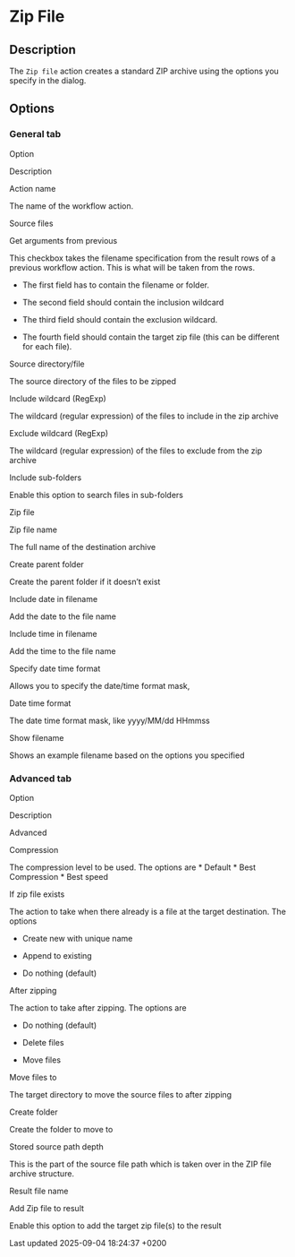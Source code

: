 <div id="header">

# Zip File

</div>

<div id="content">

<div class="sect1">

## Description

<div class="sectionbody">

<div class="paragraph">

The `Zip file` action creates a standard ZIP archive using the options you specify in the dialog.

</div>

</div>

</div>

<div class="sect1">

## Options

<div class="sectionbody">

<div class="sect2">

### General tab

Option

</div>

</div>

</div>

</div>

Description

Action name

The name of the workflow action.

Source files

Get arguments from previous

<div class="content">

<div class="paragraph">

This checkbox takes the filename specification from the result rows of a previous workflow action. This is what will be taken from the rows.

</div>

<div class="ulist">

  - The first field has to contain the filename or folder.

  - The second field should contain the inclusion wildcard

  - The third field should contain the exclusion wildcard.

  - The fourth field should contain the target zip file (this can be different for each file).

</div>

</div>

Source directory/file

The source directory of the files to be zipped

Include wildcard (RegExp)

The wildcard (regular expression) of the files to include in the zip archive

Exclude wildcard (RegExp)

The wildcard (regular expression) of the files to exclude from the zip archive

Include sub-folders

Enable this option to search files in sub-folders

Zip file

Zip file name

The full name of the destination archive

Create parent folder

Create the parent folder if it doesn’t exist

Include date in filename

Add the date to the file name

Include time in filename

Add the time to the file name

Specify date time format

Allows you to specify the date/time format mask,

Date time format

The date time format mask, like yyyy/MM/dd HHmmss

Show filename

Shows an example filename based on the options you specified

<div class="sect2">

### Advanced tab

Option

</div>

Description

Advanced

Compression

<div class="content">

<div class="paragraph">

The compression level to be used. The options are \* Default \* Best Compression \* Best speed

</div>

</div>

If zip file exists

<div class="content">

<div class="paragraph">

The action to take when there already is a file at the target destination. The options

</div>

<div class="ulist">

  - Create new with unique name

  - Append to existing

  - Do nothing (default)

</div>

</div>

After zipping

<div class="content">

<div class="paragraph">

The action to take after zipping. The options are

</div>

<div class="ulist">

  - Do nothing (default)

  - Delete files

  - Move files

</div>

</div>

Move files to

The target directory to move the source files to after zipping

Create folder

Create the folder to move to

Stored source path depth

<div class="content">

<div class="paragraph">

This is the part of the source file path which is taken over in the ZIP file archive structure.

</div>

</div>

Result file name

Add Zip file to result

Enable this option to add the target zip file(s) to the result

<div id="footer">

<div id="footer-text">

Last updated 2025-09-04 18:24:37 +0200

</div>

</div>
